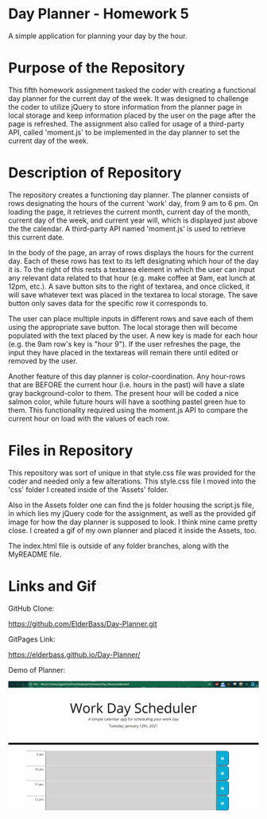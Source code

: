 # Day Planner - Homework 5

A simple application for planning your day by the hour.

# Purpose of the Repository

This fifth homework assignment tasked the coder with creating a functional day planner for the current day of the week. It was designed to challenge the coder to utilize jQuery to store information from the planner page in local storage and keep information placed by the user on the page after the page is refreshed. The assignment also called for usage of a third-party API, called 'moment.js' to be implemented in the day planner to set the current day of the week. 

# Description of Repository 

The repository creates a functioning day planner. The planner consists of rows designating the hours of the current 'work' day, from 9 am to 6 pm. On loading the page, it retrieves the current month, current day of the month, current day of the week, and current year will, which is displayed just above the the calendar. A third-party API named 'moment.js' is used to retrieve this current date. 

In the body of the page, an array of rows displays the hours for the current day. Each of these rows has text to its left designating which hour of the day it is. To the right of this rests a textarea element in which the user can input any relevant data related to that hour (e.g. make coffee at 9am, eat lunch at 12pm, etc.). A save button sits to the right of textarea, and once clicked, it will save whatever text was placed in the textarea to local storage. The save button only saves data for the specific row it corresponds to. 

The user can place multiple inputs in different rows and save each of them using the appropriate save button. The local storage then will become populated with the text placed by the user. A new key is made for each hour (e.g. the 9am row's key is "hour 9"). If the user refreshes the page, the input they have placed in the textareas will remain there until edited or removed by the user. 

Another feature of this day planner is color-coordination. Any hour-rows that are BEFORE the current hour (i.e. hours in the past) will have a slate gray background-color to them. The present hour will be coded a nice salmon color, while future hours will have a soothing pastel green hue to them. This functionality required using the moment.js API to compare the current hour on load with the values of each row. 

# Files in Repository

This repository was sort of unique in that style.css file was provided for the coder and needed only a few alterations. This style.css file I moved into the 'css' folder I created inside of the 'Assets' folder. 

Also in the Assets folder one can find the js folder housing the script.js file, in which lies my jQuery code for the assignment, as well as the provided gif image for how the day planner is supposed to look. I think mine came pretty close. I created a gif of my own planner and placed it inside the Assets, too. 

The index.html file is outside of any folder branches, along with the MyREADME file. 

# Links and Gif

GitHub Clone:

https://github.com/ElderBass/Day-Planner.git


GitPages Link:

https://elderbass.github.io/Day-Planner/



Demo of Planner:

![Day Planner Demo Gif](./Assets/day-planner-demo.gif)